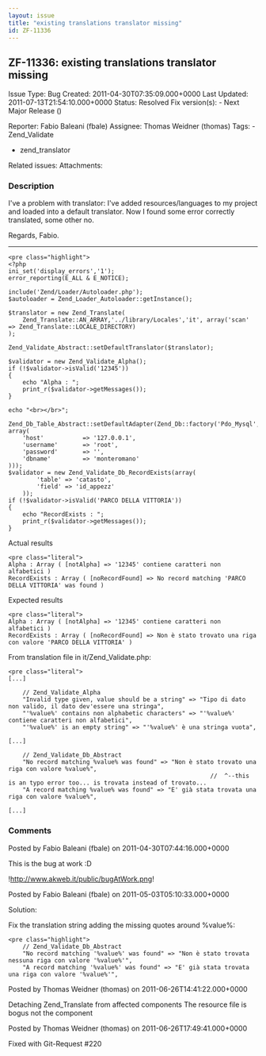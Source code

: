 ```yaml
---
layout: issue
title: "existing translations translator missing"
id: ZF-11336
---
```


ZF-11336: existing translations translator missing
--------------------------------------------------

 Issue Type: Bug Created: 2011-04-30T07:35:09.000+0000 Last Updated: 2011-07-13T21:54:10.000+0000 Status: Resolved Fix version(s): - Next Major Release ()
 
 Reporter:  Fabio Baleani (fbale)  Assignee:  Thomas Weidner (thomas)  Tags: - Zend\_Validate
- zend\_translator
 
 Related issues: 
 Attachments: 
### Description

I've a problem with translator: I've added resources/languages to my project and loaded into a default translator. Now I found some error correctly translated, some other no.

Regards, Fabio.

- - - - - -


    <pre class="highlight">
    <?php
    ini_set('display_errors','1');
    error_reporting(E_ALL & E_NOTICE);
    
    include('Zend/Loader/Autoloader.php');
    $autoloader = Zend_Loader_Autoloader::getInstance();
    
    $translator = new Zend_Translate(
        Zend_Translate::AN_ARRAY,'../library/Locales','it', array('scan' => Zend_Translate::LOCALE_DIRECTORY)
    );
    
    Zend_Validate_Abstract::setDefaultTranslator($translator);
    
    $validator = new Zend_Validate_Alpha();
    if (!$validator->isValid('12345')) 
    {
        echo "Alpha : ";
        print_r($validator->getMessages());
    }
    
    echo "<br></br>";
    
    Zend_Db_Table_Abstract::setDefaultAdapter(Zend_Db::factory('Pdo_Mysql', array(
        'host'           => '127.0.0.1',
        'username'       => 'root',
        'password'       => '',
        'dbname'         => 'monteromano'
    )));
    $validator = new Zend_Validate_Db_RecordExists(array(
            'table' => 'catasto',
            'field' => 'id_appezz'
        ));
    if (!$validator->isValid('PARCO DELLA VITTORIA')) 
    {       
        echo "RecordExists : ";
        print_r($validator->getMessages());
    }
    


Actual results

 
    <pre class="literal"> 
    Alpha : Array ( [notAlpha] => '12345' contiene caratteri non alfabetici ) 
    RecordExists : Array ( [noRecordFound] => No record matching 'PARCO DELLA VITTORIA' was found )


Expected results

 
    <pre class="literal"> 
    Alpha : Array ( [notAlpha] => '12345' contiene caratteri non alfabetici ) 
    RecordExists : Array ( [noRecordFound] => Non è stato trovato una riga con valore 'PARCO DELLA VITTORIA' )


From translation file in it/Zend\_Validate.php:

 
    <pre class="literal">
    [...]
    
        // Zend_Validate_Alpha
        "Invalid type given, value should be a string" => "Tipo di dato non valido, il dato dev'essere una stringa",
        "'%value%' contains non alphabetic characters" => "'%value%' contiene caratteri non alfabetici",
        "'%value%' is an empty string" => "'%value%' è una stringa vuota",
    
    [...]
    
        // Zend_Validate_Db_Abstract
        "No record matching %value% was found" => "Non è stato trovato una riga con valore %value%",
                                                             //  ^--this is an typo error too... is trovata instead of trovato...
        "A record matching %value% was found" => "E' già stata trovata una riga con valore %value%",
    
    [...]


 

 

### Comments

Posted by Fabio Baleani (fbale) on 2011-04-30T07:44:16.000+0000

This is the bug at work :D

!<http://www.akweb.it/public/bugAtWork.png>!

 

 

Posted by Fabio Baleani (fbale) on 2011-05-03T05:10:33.000+0000

Solution:

Fix the translation string adding the missing quotes around %value%:

 
    <pre class="highlight"> 
        // Zend_Validate_Db_Abstract
        "No record matching '%value%' was found" => "Non è stato trovata nessuna riga con valore '%value%'",
        "A record matching '%value%' was found" => "E' già stata trovata una riga con valore '%value%'",


 

 

Posted by Thomas Weidner (thomas) on 2011-06-26T14:41:22.000+0000

Detaching Zend\_Translate from affected components The resource file is bogus not the component

 

 

Posted by Thomas Weidner (thomas) on 2011-06-26T17:49:41.000+0000

Fixed with Git-Request #220

 

 